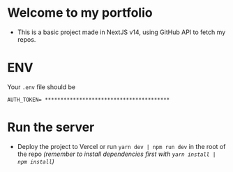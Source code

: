 # Welcome to my portfolio

* This is a basic project made in NextJS v14, using GitHub API to fetch my repos.

# ENV

Your `.env` file should be

```env
AUTH_TOKEN= ****************************************
```

# Run the server

* Deploy the project to Vercel or run `yarn dev | npm run dev` in the root of the repo *(remember to install dependencies first with `yarn install | npm install`)*
